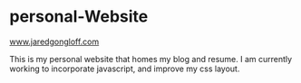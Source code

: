 personal-Website
================

www.jaredgongloff.com

This is my personal website that homes my blog and resume. I am currently working to incorporate javascript, and improve my css layout.
